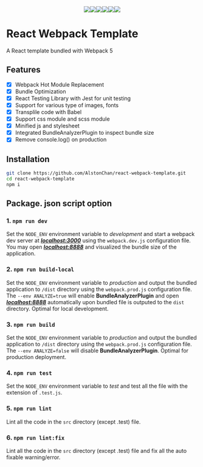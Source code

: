<div align="center" style='display:flex; justify-content:center'>
  <img src='https://img.shields.io/badge/react-%2320232a.svg?style=for-the-badge&logo=react&logoColor=%2361DAFB' />
  <img src="https://img.shields.io/badge/Babel-F9DC3e?style=for-the-badge&logo=babel&logoColor=black" />
  <img src="https://img.shields.io/badge/scss-CC6699?style=for-the-badge&logo=sass&logoColor=white" />
  <img src="https://img.shields.io/badge/testing%20library-323330?style=for-the-badge&logo=testing-library&logoColor=red" />
  <img src="https://img.shields.io/badge/eslint-3A33D1?style=for-the-badge&logo=eslint&logoColor=white" />
  <img src="https://img.shields.io/badge/webpack-5299c7.svg?style=for-the-badge&logo=webpack&logoColor=white" />
</div>

# React Webpack Template

A React template bundled with Webpack 5

## Features

- [x] Webpack Hot Module Replacement
- [x] Bundle Optimization
- [x] React Testing Library with Jest for unit testing
- [x] Support for various type of images, fonts
- [x] Transplile code with Babel
- [x] Support css module and scss module
- [x] Minified js and stylesheet
- [x] Integrated BundleAnalyzerPlugin to inspect bundle size
- [x] Remove console.log() on production

## Installation

```bash
git clone https://github.com/AlstonChan/react-webpack-template.git
cd react-webpack-template
npm i
```

## Package. json script option

### 1. `npm run dev`

Set the `NODE_ENV` environment variable to *development* and start a webpack dev server at ***[localhost:3000](http://localhost:3000)*** using the `webpack.dev.js` configuration file. You may open ***[localhost:8888](http://localhost:8888)*** and visualized the bundle size of the application.

### 2. `npm run build-local`

Set the `NODE_ENV` environment variable to *production* and output the bundled application to `/dist` directory using the `webpack.prod.js` configuration file. The `--env ANALYZE=true` will enable **BundleAnalyzerPlugin** and open ***[localhost:8888](http://localhost:8888)*** automatically upon bundled file is outputed to the `dist` directory. Optimal for local development.

### 3. `npm run build`

Set the `NODE_ENV` environment variable to *production* and output the bundled application to `/dist` directory using the `webpack.prod.js` configuration file. The `--env ANALYZE=false` will disable **BundleAnalyzerPlugin**. Optimal for production deployment.

### 4. `npm run test`

Set the `NODE_ENV` environment variable to *test* and test all the file with the extension of `.test.js`.

### 5. `npm run lint`

Lint all the code in the `src` directory (except .test) file.

### 6. `npm run lint:fix`

Lint all the code in the `src` directory (except .test) file and fix all the auto fixable warning/error.

